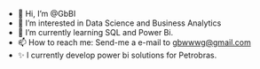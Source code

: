 - 👋 Hi, I’m @GbBI
- 👀 I’m interested in Data Science and Business Analytics
- 🌱 I’m currently learning SQL and Power Bi.
- 📫 How to reach me: Send-me a e-mail to gbwwwg@gmail.com
- ✨ I currently develop power bi solutions for Petrobras.


